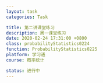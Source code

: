 ```yaml
---
layout: task
categories: Task

title: 第二讲课堂练习
description: 周一课堂练习
date: 2020-02-24 17:31:00 +0800
class: probabilityStatistics0224
function: ProbabilityStatistics0225
platform: 学习通
course: 概率统计

status: 进行中
---
```


